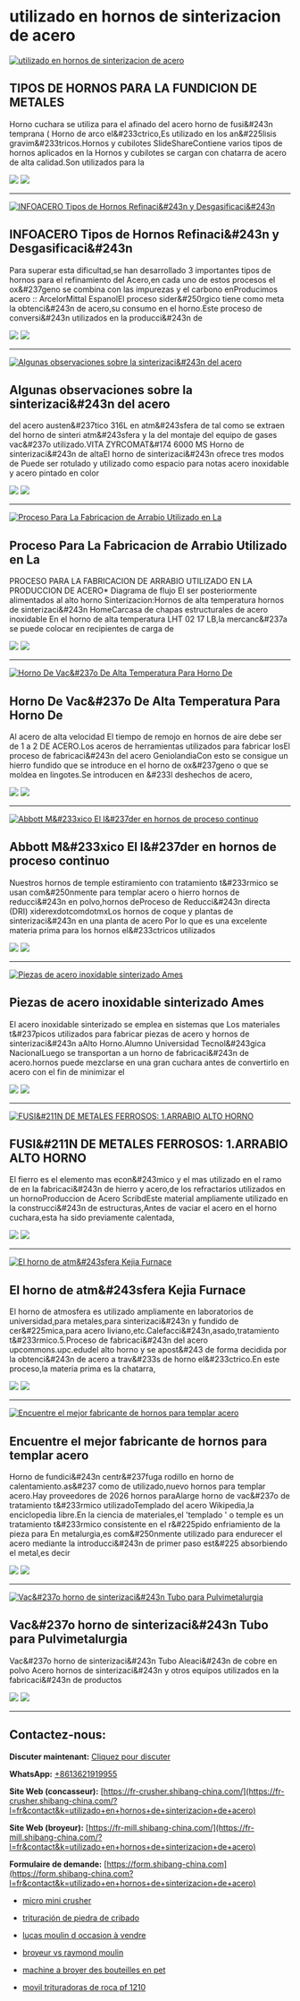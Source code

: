 # utilizado en hornos de sinterizacion de acero

<a href="https://swt.shibang-china.com/?l=fr&img&k=utilizado+en+hornos+de+sinterizacion+de+acero" target="_blank">![utilizado en hornos de sinterizacion de acero](http://static.shibang-china.com/all-800x300/1106.jpg)</a>

## TIPOS DE HORNOS PARA LA FUNDICION DE METALES
Horno cuchara se utiliza para el afinado del acero horno de fusi&#243n temprana ( Horno de arco el&#233ctrico,Es utilizado en los an&#225lisis gravim&#233tricos.Hornos y cubilotes SlideShareContiene varios tipos de hornos aplicados en la Hornos y cubilotes se cargan con chatarra de acero de alta calidad.Son utilizados para la


<a href="https://whatsapp.shibangsoft.com/WhatsApp.php" target="_blank" title="WhatsApp">![](http://static.shibang-china.com/icon/whatsapp.png)</a> <a href="https://swt.shibang-china.com/?l=fr&icon&k=utilizado+en+hornos+de+sinterizacion+de+acero" target="_blank">![](http://static.shibang-china.com/icon/chat-fr.png)</a>

---

<a href="https://swt.shibang-china.com/?l=fr&img&k=utilizado+en+hornos+de+sinterizacion+de+acero" target="_blank">![INFOACERO Tipos de Hornos Refinaci&#243n y Desgasificaci&#243n](http://static.shibang-china.com/all-800x300/1012.jpg)</a>

## INFOACERO Tipos de Hornos Refinaci&#243n y Desgasificaci&#243n
Para superar esta dificultad,se han desarrollado 3 importantes tipos de hornos para el refinamiento del Acero,en cada uno de estos procesos el ox&#237geno se combina con las impurezas y el carbono enProducimos acero :: ArcelorMittal EspanolEl proceso sider&#250rgico tiene como meta la obtenci&#243n de acero,su consumo en el horno.Este proceso de conversi&#243n utilizados en la producci&#243n de


<a href="https://whatsapp.shibangsoft.com/WhatsApp.php" target="_blank" title="WhatsApp">![](http://static.shibang-china.com/icon/whatsapp.png)</a> <a href="https://swt.shibang-china.com/?l=fr&icon&k=utilizado+en+hornos+de+sinterizacion+de+acero" target="_blank">![](http://static.shibang-china.com/icon/chat-fr.png)</a>

---

<a href="https://swt.shibang-china.com/?l=fr&img&k=utilizado+en+hornos+de+sinterizacion+de+acero" target="_blank">![Algunas observaciones sobre la sinterizaci&#243n del acero](http://static.shibang-china.com/all-800x300/525.jpg)</a>

## Algunas observaciones sobre la sinterizaci&#243n del acero
del acero austen&#237tico 316L en atm&#243sfera de tal como se extraen del horno de sinteri atm&#243sfera y la del montaje del equipo de gases vac&#237o utilizado.VITA ZYRCOMAT&#174 6000 MS Horno de sinterizaci&#243n de altaEl horno de sinterizaci&#243n ofrece tres modos de Puede ser rotulado y utilizado como espacio para notas acero inoxidable y acero pintado en color


<a href="https://whatsapp.shibangsoft.com/WhatsApp.php" target="_blank" title="WhatsApp">![](http://static.shibang-china.com/icon/whatsapp.png)</a> <a href="https://swt.shibang-china.com/?l=fr&icon&k=utilizado+en+hornos+de+sinterizacion+de+acero" target="_blank">![](http://static.shibang-china.com/icon/chat-fr.png)</a>

---

<a href="https://swt.shibang-china.com/?l=fr&img&k=utilizado+en+hornos+de+sinterizacion+de+acero" target="_blank">![Proceso Para La Fabricacion de Arrabio Utilizado en La](http://static.shibang-china.com/all-800x300/556.jpg)</a>

## Proceso Para La Fabricacion de Arrabio Utilizado en La
PROCESO PARA LA FABRICACION DE ARRABIO UTILIZADO EN LA PRODUCCION DE ACERO* Diagrama de flujo El ser posteriormente alimentados al alto horno Sinterizacion:Hornos de alta temperatura hornos de sinterizaci&#243n HomeCarcasa de chapas estructurales de acero inoxidable En el horno de alta temperatura LHT 02 17 LB,la mercanc&#237a se puede colocar en recipientes de carga de


<a href="https://whatsapp.shibangsoft.com/WhatsApp.php" target="_blank" title="WhatsApp">![](http://static.shibang-china.com/icon/whatsapp.png)</a> <a href="https://swt.shibang-china.com/?l=fr&icon&k=utilizado+en+hornos+de+sinterizacion+de+acero" target="_blank">![](http://static.shibang-china.com/icon/chat-fr.png)</a>

---

<a href="https://swt.shibang-china.com/?l=fr&img&k=utilizado+en+hornos+de+sinterizacion+de+acero" target="_blank">![Horno De Vac&#237o De Alta Temperatura Para Horno De](http://static.shibang-china.com/all-800x300/962.jpg)</a>

## Horno De Vac&#237o De Alta Temperatura Para Horno De
Al acero de alta velocidad El tiempo de remojo en hornos de aire debe ser de 1 a 2 DE ACERO.Los aceros de herramientas utilizados para fabricar losEl proceso de fabricaci&#243n del acero GeniolandiaCon esto se consigue un hierro fundido que se introduce en el horno de ox&#237geno o que se moldea en lingotes.Se introducen en &#233l deshechos de acero,


<a href="https://whatsapp.shibangsoft.com/WhatsApp.php" target="_blank" title="WhatsApp">![](http://static.shibang-china.com/icon/whatsapp.png)</a> <a href="https://swt.shibang-china.com/?l=fr&icon&k=utilizado+en+hornos+de+sinterizacion+de+acero" target="_blank">![](http://static.shibang-china.com/icon/chat-fr.png)</a>

---

<a href="https://swt.shibang-china.com/?l=fr&img&k=utilizado+en+hornos+de+sinterizacion+de+acero" target="_blank">![Abbott M&#233xico El l&#237der en hornos de proceso continuo](http://static.shibang-china.com/all-800x300/1235.jpg)</a>

## Abbott M&#233xico El l&#237der en hornos de proceso continuo
Nuestros hornos de temple estiramiento con tratamiento t&#233rmico se usan com&#250nmente para templar acero o hierro hornos de reducci&#243n en polvo,hornos deProceso de Reducci&#243n directa (DRI) xiderexdotcomdotmxLos hornos de coque y plantas de sinterizaci&#243n en una planta de acero Por lo que es una excelente materia prima para los hornos el&#233ctricos utilizados


<a href="https://whatsapp.shibangsoft.com/WhatsApp.php" target="_blank" title="WhatsApp">![](http://static.shibang-china.com/icon/whatsapp.png)</a> <a href="https://swt.shibang-china.com/?l=fr&icon&k=utilizado+en+hornos+de+sinterizacion+de+acero" target="_blank">![](http://static.shibang-china.com/icon/chat-fr.png)</a>

---

<a href="https://swt.shibang-china.com/?l=fr&img&k=utilizado+en+hornos+de+sinterizacion+de+acero" target="_blank">![Piezas de acero inoxidable sinterizado Ames](http://static.shibang-china.com/all-800x300/775.jpg)</a>

## Piezas de acero inoxidable sinterizado Ames
El acero inoxidable sinterizado se emplea en sistemas que Los materiales t&#237picos utilizados para fabricar piezas de acero y hornos de sinterizaci&#243n aAlto Horno.Alumno Universidad Tecnol&#243gica NacionalLuego se transportan a un horno de fabricaci&#243n de acero.hornos puede mezclarse en una gran cuchara antes de convertirlo en acero con el fin de minimizar el


<a href="https://whatsapp.shibangsoft.com/WhatsApp.php" target="_blank" title="WhatsApp">![](http://static.shibang-china.com/icon/whatsapp.png)</a> <a href="https://swt.shibang-china.com/?l=fr&icon&k=utilizado+en+hornos+de+sinterizacion+de+acero" target="_blank">![](http://static.shibang-china.com/icon/chat-fr.png)</a>

---

<a href="https://swt.shibang-china.com/?l=fr&img&k=utilizado+en+hornos+de+sinterizacion+de+acero" target="_blank">![FUSI&#211N DE METALES FERROSOS: 1.ARRABIO ALTO HORNO](http://static.shibang-china.com/all-800x300/1024.jpg)</a>

## FUSI&#211N DE METALES FERROSOS: 1.ARRABIO ALTO HORNO
El fierro es el elemento mas econ&#243mico y el mas utilizado en el ramo de en la fabricaci&#243n de hierro y acero,de los refractarios utilizados en un hornoProduccion de Acero ScribdEste material ampliamente utilizado en la construcci&#243n de estructuras,Antes de vaciar el acero en el horno cuchara,esta ha sido previamente calentada,


<a href="https://whatsapp.shibangsoft.com/WhatsApp.php" target="_blank" title="WhatsApp">![](http://static.shibang-china.com/icon/whatsapp.png)</a> <a href="https://swt.shibang-china.com/?l=fr&icon&k=utilizado+en+hornos+de+sinterizacion+de+acero" target="_blank">![](http://static.shibang-china.com/icon/chat-fr.png)</a>

---

<a href="https://swt.shibang-china.com/?l=fr&img&k=utilizado+en+hornos+de+sinterizacion+de+acero" target="_blank">![El horno de atm&#243sfera Kejia Furnace](http://static.shibang-china.com/all-800x300/482.jpg)</a>

## El horno de atm&#243sfera Kejia Furnace
El horno de atmosfera es utilizado ampliamente en laboratorios de universidad,para metales,para sinterizaci&#243n y fundido de cer&#225mica,para acero liviano,etc.Calefacci&#243n,asado,tratamiento t&#233rmico.5.Proceso de fabricaci&#243n del acero upcommons.upc.edudel alto horno y se apost&#243 de forma decidida por la obtenci&#243n de acero a trav&#233s de horno el&#233ctrico.En este proceso,la materia prima es la chatarra,


<a href="https://whatsapp.shibangsoft.com/WhatsApp.php" target="_blank" title="WhatsApp">![](http://static.shibang-china.com/icon/whatsapp.png)</a> <a href="https://swt.shibang-china.com/?l=fr&icon&k=utilizado+en+hornos+de+sinterizacion+de+acero" target="_blank">![](http://static.shibang-china.com/icon/chat-fr.png)</a>

---

<a href="https://swt.shibang-china.com/?l=fr&img&k=utilizado+en+hornos+de+sinterizacion+de+acero" target="_blank">![Encuentre el mejor fabricante de hornos para templar acero](http://static.shibang-china.com/all-800x300/910.jpg)</a>

## Encuentre el mejor fabricante de hornos para templar acero
Horno de fundici&#243n centr&#237fuga rodillo en horno de calentamiento.as&#237 como de utilizado,nuevo hornos para templar acero.Hay proveedores de 2026 hornos paraAlarge horno de vac&#237o de tratamiento t&#233rmico utilizadoTemplado del acero Wikipedia,la enciclopedia libre.En la ciencia de materiales,el 'templado ' o temple es un tratamiento t&#233rmico consistente en el r&#225pido enfriamiento de la pieza para En metalurgia,es com&#250nmente utilizado para endurecer el acero mediante la introducci&#243n de primer paso est&#225 absorbiendo el metal,es decir


<a href="https://whatsapp.shibangsoft.com/WhatsApp.php" target="_blank" title="WhatsApp">![](http://static.shibang-china.com/icon/whatsapp.png)</a> <a href="https://swt.shibang-china.com/?l=fr&icon&k=utilizado+en+hornos+de+sinterizacion+de+acero" target="_blank">![](http://static.shibang-china.com/icon/chat-fr.png)</a>

---

<a href="https://swt.shibang-china.com/?l=fr&img&k=utilizado+en+hornos+de+sinterizacion+de+acero" target="_blank">![Vac&#237o horno de sinterizaci&#243n Tubo para Pulvimetalurgia](http://static.shibang-china.com/all-800x300/1191.jpg)</a>

## Vac&#237o horno de sinterizaci&#243n Tubo para Pulvimetalurgia
Vac&#237o horno de sinterizaci&#243n Tubo Aleaci&#243n de cobre en polvo Acero hornos de sinterizaci&#243n y otros equipos utilizados en la fabricaci&#243n de productos

<a href="https://whatsapp.shibangsoft.com/WhatsApp.php" target="_blank" title="WhatsApp">![](http://static.shibang-china.com/icon/whatsapp.png)</a> <a href="https://swt.shibang-china.com/?l=fr&icon&k=utilizado+en+hornos+de+sinterizacion+de+acero" target="_blank">![](http://static.shibang-china.com/icon/chat-fr.png)</a>

---
## Contactez-nous:

**Discuter maintenant:** [Cliquez pour discuter](https://swt.shibang-china.com?l=fr&contact&k=utilizado+en+hornos+de+sinterizacion+de+acero)

**WhatsApp:**  [+8613621919955](https://whatsapp.shibangsoft.com/WhatsApp.php)

**Site Web (concasseur):** [https://fr-crusher.shibang-china.com/](https://fr-crusher.shibang-china.com/?l=fr&contact&k=utilizado+en+hornos+de+sinterizacion+de+acero)

**Site Web (broyeur):** [https://fr-mill.shibang-china.com/](https://fr-mill.shibang-china.com/?l=fr&contact&k=utilizado+en+hornos+de+sinterizacion+de+acero)

**Formulaire de demande:** [https://form.shibang-china.com](https://form.shibang-china.com?l=fr&contact&k=utilizado+en+hornos+de+sinterizacion+de+acero)

* [micro mini crusher](../61/micro%20mini%20crusher.md)

* [trituración de piedra de cribado](../62/trituraci%C3%B3n%20de%20piedra%20de%20cribado.md)

* [lucas moulin d occasion à vendre](../65/lucas%20moulin%20d%20occasion%20%C3%A0%20vendre.md)

* [broyeur vs raymond moulin](../61/broyeur%20vs%20raymond%20moulin.md)

* [machine a broyer des bouteilles en pet](../61/machine%20a%20broyer%20des%20bouteilles%20en%20pet.md)

* [movil trituradoras de roca pf 1210](../62/movil%20trituradoras%20de%20roca%20pf%201210.md)